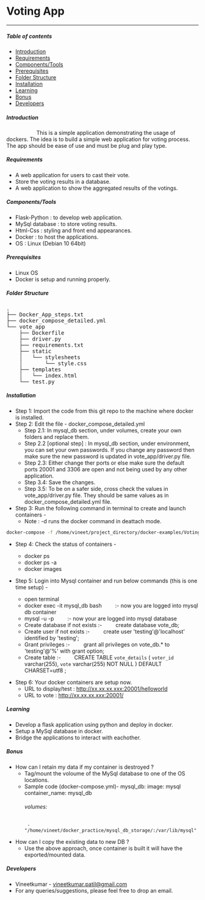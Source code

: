 # Voting App
---

##### Table of contents
* [Introduction](#introduction)
* [Requirements](#requirements)
* [Components/Tools](#components)
* [Prerequisites](#prerequisites)
* [Folder Structure](#projectstructure)
* [Installation](#installation)
* [Learning](#learning)
* [Bonus](#bonus) 
* [Developers](#developers)

##### Introduction
&nbsp;&nbsp;&nbsp;&nbsp;&nbsp;&nbsp;&nbsp;&nbsp;&nbsp;&nbsp;&nbsp;&nbsp;  &nbsp;&nbsp;&nbsp;&nbsp;&nbsp;&nbsp; This is  a simple application demonstrating the usage of dockers. The idea is to build a simple web application for voting process. The app should be ease of use and must be plug and play type.

##### Requirements
 - A web application for users to cast their vote. 
 - Store the voting results in a database.
 - A web application to show the aggregated results of the votings.

##### Components/Tools
- Flask-Python : to develop web application.
- MySql database : to store voting results.
- Html-Css : styling and front end appearances. 
- Docker : to host the applications.
- OS : Linux (Debian 10 64bit)

##### Prerequisites
- Linux OS 
- Docker is setup and running properly.


##### Folder Structure
<pre>
.
├── Docker_App_steps.txt
├── docker_compose_detailed.yml
└── vote_app
    ├── Dockerfile
    ├── driver.py
    ├── requirements.txt
    ├── static
    │   └── stylesheets
    │       └── style.css
    ├── templates
    │   └── index.html
    └── test.py
</pre>

##### Installation
* Step 1: Import the code from this git repo to the machine where docker is installed.
* Step 2: Edit the file - docker_compose_detailed.yml
    - Step 2.1: In mysql_db section, under volumes, create your own folders and replace them.
    - Step 2.2 [optional step] : In mysql_db section, under environment, you can set your own passwords. If you change any password then make sure the new password is updated in  vote_app/driver.py file.
    - Step 2.3: Either change ther ports or else make sure the default ports 20001 and 3306 are open and not being used by any other application.
    - Step 3.4: Save the changes.
    - Step 3.5: To be on a safer side, cross check the values in vote_app/driver.py file. They should be same values as in docker_compose_detailed.yml file.
* Step 3: Run the following command in terminal to create and launch containers -
   - Note : -d runs the docker command in deattach mode.
``` bash
docker-compose -f /home/vineet/project_directory/docker-examples/VotingApp/docker_compose_detailed.yml up -d
``` 
* Step 4: Check the status of containers  -
    - docker ps 
    - docker ps -a
    - docker images 

* Step 5: Login into Mysql container and run below commands (this is one time setup) -
   - open terminal
   - docker exec -it mysql_db bash &nbsp;&nbsp;&nbsp;&nbsp;&nbsp;&nbsp;&nbsp; :- now you are logged into mysql db container
   - mysql -u -p &nbsp;&nbsp;&nbsp;&nbsp;&nbsp;&nbsp;&nbsp; :- now your are logged into mysql database
   - Create database if not exists :- &nbsp;&nbsp;&nbsp;&nbsp;&nbsp;&nbsp;&nbsp; create database vote_db;
   - Create user if not exists :- &nbsp;&nbsp;&nbsp;&nbsp;&nbsp;&nbsp;&nbsp; create user 'testing'@'localhost' identified by 'testing';
   - Grant privileges :- &nbsp;&nbsp;&nbsp;&nbsp;&nbsp;&nbsp;&nbsp; grant all privileges on vote_db.* to 'testing'@'%' with grant option;
   - Create table :- &nbsp;&nbsp;&nbsp;&nbsp;&nbsp;&nbsp;&nbsp;  CREATE TABLE `vote_details` (
  `voter_id` varchar(255),
  `vote` varchar(255) NOT NULL
) DEFAULT CHARSET=utf8
;
- Step 6: Your docker containers are setup now. 
   - URL to display/test : http://xx.xx.xx.xxx:20001/helloworld
   - URL to vote : http://xx.xx.xx.xxx:20001/





##### Learning
- Develop a flask application using python and deploy in docker.
- Setup a MySql database in docker.
- Bridge the applications to interact with eachother.

##### Bonus
- How can I retain my data if my container is destroyed ?
   * Tag/mount the voloume of the MySql database to one of the OS locations. 
   * Sample code (docker-compose.yml)- 
       mysql_db: 
        image: mysql
        container_name: mysql_db
        ###### volumes:
          - "/home/vineet/docker_practice/mysql_db_storage/:/var/lib/mysql"

- How can I copy the existing data to new DB ?
    * Use the above approach, once container is built it will have the exported/mounted data. 


##### Developers 
- Vineetkumar - vineetkumar.patil@gmail.com
- For any queries/suggestions, please feel free to drop an email.
